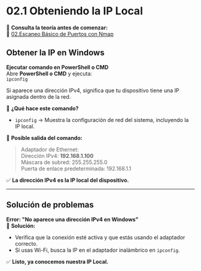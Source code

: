 # 02.1 Obteniendo la IP Local

📖 **Consulta la teoría antes de comenzar:**  
🔗 [02.Escaneo Básico de Puertos con Nmap](https://courageous-tail-945.notion.site/02-Escaneo-B-sico-de-Puertos-con-Nmap-19e82d5d5423800c86cbf418914f4dd6)

## Obtener la IP en Windows

**Ejecutar comando en PowerShell o CMD**  
Abre **PowerShell o CMD** y ejecuta:  
`ipconfig`  

Si aparece una dirección IPv4, significa que tu dispositivo tiene una IP asignada dentro de la red.  

📌 **¿Qué hace este comando?**  
- `ipconfig` → Muestra la configuración de red del sistema, incluyendo la IP local.  

📌 **Posible salida del comando:**  
> Adaptador de Ethernet:  
> Dirección IPv4: **192.168.1.100**  
> Máscara de subred: 255.255.255.0  
> Puerta de enlace predeterminada: 192.168.1.1  

✅ **La dirección IPv4 es la IP local del dispositivo.**  

---

## Solución de problemas  

**Error: "No aparece una dirección IPv4 en Windows"**  
📌 **Solución:**  
- Verifica que la conexión esté activa y que estás usando el adaptador correcto.  
- Si usas Wi-Fi, busca la IP en el adaptador inalámbrico en `ipconfig`.  

✅ **Listo, ya conocemos nuestra IP Local.**
